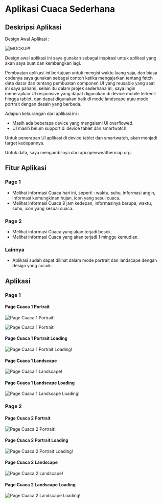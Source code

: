 # Aplikasi Cuaca Sederhana

## Deskripsi Aplikasi

Design Awal Aplikasi :

![MOCKUP!](gambar/msg-695661524-6545.jpg)

Design awal aplikasi ini saya gunakan sebagai inspirasi untuk aplikasi yang akan saya buat dan kembangkan lagi.

Pembuatan aplikasi ini bertujuan untuk mengisi waktu luang saja, dan biasa codenya saya gunakan sebagai contoh ketika mengajarkan tentang fetch data dasar dan tentang pembuatan componen UI yang reusable yang saat ini saya pahami, selain itu dalam projek sederhana ini, saya ingin menerapkan UI responsive yang dapat digunakan di device mobile terkecil hingga tablet, dan dapat digunakan baik di mode landscape atau mode portrait dengan desain yang berbeda.

Adapun kekurangan dari aplikasi ini :
- Masih ada beberapa device yang mengalami UI overflowed.
- UI masih belum support di device tablet dan smartwatch.

Untuk penerapan UI aplikasi di device tablet dan smartwatch, akan menjadi target kedepannya.

Untuk data, saya mengambilnya dari api.openweathermap.org.

## Fitur Aplikasi
### Page 1
- Melihat informasi Cuaca hari ini, seperti : waktu, suhu, informasi angin, informasi kemungkinan hujan, icon yang sesui cuaca.
- Melihat informasi Cuaca 9 jam kedepan, informasinya berupa, waktu, suhu, icon yang sesuai cuaca.

### Page 2
- Melihat informasi Cuaca yang akan terjadi besok.
- Melihat informasi Cuaca yang akan terjadi 1 minggu kemudian.

### Lainnya
- Aplikasi sudah dapat dilihat dalam mode portrait dan landscape dengan design yang cocok.

## Aplikasi
### Page 1
#### Page Cuaca 1 Portrait

![Page Cuaca 1 Portrait!](gambar/cuaca1.png)

![Page Cuaca 1 Portrait!](gambar/cuaca1_normal.png)

#### Page Cuaca 1 Portrait Loading

![Page Cuaca 1 Portrait Loading!](gambar/cuaca1_skeleton.png)

#### Page Cuaca 1 Landscape

![Page Cuaca 1 Landscape!](gambar/cuaca1_horizontal.png)

#### Page Cuaca 1 Landscape Loading

![Page Cuaca 1 Landscape Loading!](gambar/cuaca1_horizontal_skeleton.png)

### Page 2
#### Page Cuaca 2 Portrait

![Page Cuaca 2 Portrait!](gambar/cuaca2.png)

#### Page Cuaca 2 Portrait Loading

![Page Cuaca 2 Portrait Loading!](gambar/cuaca2_skeleton.png)

#### Page Cuaca 2 Landscape

![Page Cuaca 2 Landscape!](gambar/cuaca2_horizontal.png)

#### Page Cuaca 2 Landscape Loading

![Page Cuaca 2 Landscape Loading!](gambar/cuaca2_skeleton_horizontal.png)




